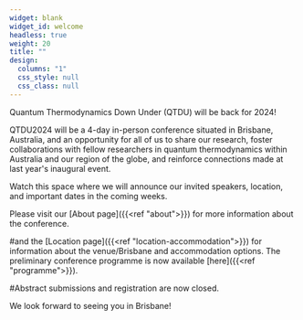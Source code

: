 ```yaml
---
widget: blank
widget_id: welcome
headless: true
weight: 20
title: ""
design:
  columns: "1"
  css_style: null
  css_class: null
---
```

Quantum Thermodynamics Down Under (QTDU) will be back for 2024!

QTDU2024 will be a 4-day in-person conference situated in Brisbane, Australia, and an opportunity for all of us to share our research, foster collaborations with fellow researchers in quantum thermodynamics within Australia and our region of the globe, and reinforce connections made at last year's inaugural event.

Watch this space where we will announce our invited speakers, location, and important dates in the coming weeks.

Please visit our [About page]({{<ref "about">}}) for more information about the conference.

#and the [Location page]({{<ref "location-accommodation">}}) for information about the venue/Brisbane and accommodation options. The preliminary conference programme is now available [here]({{<ref "programme">}}).

#Abstract submissions and registration are now closed. 

We look forward to seeing you in Brisbane!
